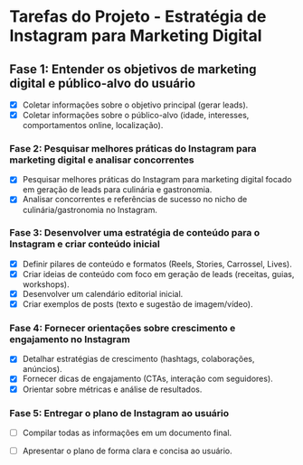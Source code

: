 # Tarefas do Projeto - Estratégia de Instagram para Marketing Digital

## Fase 1: Entender os objetivos de marketing digital e público-alvo do usuário

- [x] Coletar informações sobre o objetivo principal (gerar leads).
- [x] Coletar informações sobre o público-alvo (idade, interesses, comportamentos online, localização).

### Fase 2: Pesquisar melhores práticas do Instagram para marketing digital e analisar concorrentes

- [x] Pesquisar melhores práticas do Instagram para marketing digital focado em geração de leads para culinária e gastronomia.
- [x] Analisar concorrentes e referências de sucesso no nicho de culinária/gastronomia no Instagram.

### Fase 3: Desenvolver uma estratégia de conteúdo para o Instagram e criar conteúdo inicial

- [x] Definir pilares de conteúdo e formatos (Reels, Stories, Carrossel, Lives).
- [x] Criar ideias de conteúdo com foco em geração de leads (receitas, guias, workshops).
- [x] Desenvolver um calendário editorial inicial.
- [x] Criar exemplos de posts (texto e sugestão de imagem/vídeo).

### Fase 4: Fornecer orientações sobre crescimento e engajamento no Instagram

- [x] Detalhar estratégias de crescimento (hashtags, colaborações, anúncios).
- [x] Fornecer dicas de engajamento (CTAs, interação com seguidores).
- [x] Orientar sobre métricas e análise de resultados.

### Fase 5: Entregar o plano de Instagram ao usuário

- [ ] Compilar todas as informações em um documento final.
- [ ] Apresentar o plano de forma clara e concisa ao usuário.

